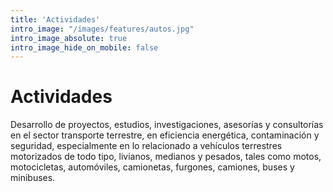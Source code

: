```yaml
---
title: 'Actividades'
intro_image: "/images/features/autos.jpg"
intro_image_absolute: true
intro_image_hide_on_mobile: false
---
```


# Actividades

Desarrollo de proyectos, estudios, investigaciones, asesorías y consultorías en el sector transporte terrestre, en eficiencia energética, contaminación y seguridad, especialmente en lo relacionado a vehículos terrestres motorizados de todo tipo, livianos, medianos y pesados, tales como motos, motocicletas, automóviles, camionetas, furgones, camiones, buses y minibuses.
